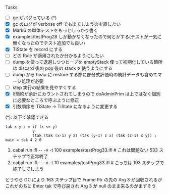 Tasks

- [ ] gc がバグっている (*)
- [x] gc のログが verbose off でも出てしまうのを直したい
- [x] Mark6 の単体テストをもっとしっかり書く
- [x] examples/testProg28 しか動かなくなったので何とかする(テストが一気に無くなったのでテスト追加でも良い)
- [x] TiState を record にする
- [ ] どの Rule が適用されたか分かるようにしたい
- [ ] dump を使って退避しつつヒープを emptyStack 使って初期化している箇所は discard 後の pop 後の stack を使うようにする
- [ ] dump から heap に restore する際に部分式評価時の統計データも含めてマージ処理が必要
- [ ] step 実行の結果を見やすくする
- [x] δ簡約が余計にカウントされてしまうので doAdminPrim は上ではなく個別に必要なところで呼ぶように修正
- [x] 引数順序を TiState -> TiState になるように変更する

(*): 以下で確認できる

```
tak x y z = if (x <= y)
            y
            (tak (tak (x-1) y z) (tak (y-1) z x) (tak (z-1) x y)) ;
main = tak 4 2 0
```
1. cabal run ifl -- -v -t 100 examples/testProg33.ifl    # これは問題ない 533 ステップで正常終了
2. cabal run ifl -- -v -t 10  examples/testProg33.ifl    # こっちは 193 ステップで終了してしまう

どうやら GC により 163 ステップ目で Frame Ptr の先の Arg 3 が回収されるがこれがのちに Enter tak で呼び戻され Arg 3 が null のまま来るのがまずそう
